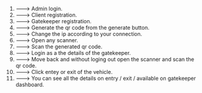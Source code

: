 1. ---> Admin login.
2. ---> Client registration.
3. ---> Gatekeeper registration.
4. ---> Generate the qr code from the generate button.
5. ---> Change the ip according to your connection.
6. ---> Open any scanner.
7. ---> Scan the generated qr code.
8. ---> Login as a the details of the gatekeeper.
9. ---> Move back and without loging out open the scanner and scan the qr code.
10. ---> Click entey or exit of the vehicle.
11. ---> You can see all the details on entry / exit / available on gatekeeper dashboard.
